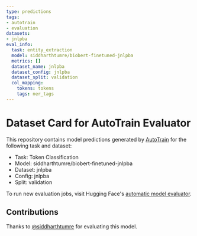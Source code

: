 ```yaml
---
type: predictions
tags:
- autotrain
- evaluation
datasets:
- jnlpba
eval_info:
  task: entity_extraction
  model: siddharthtumre/biobert-finetuned-jnlpba
  metrics: []
  dataset_name: jnlpba
  dataset_config: jnlpba
  dataset_split: validation
  col_mapping:
    tokens: tokens
    tags: ner_tags
---
```

# Dataset Card for AutoTrain Evaluator

This repository contains model predictions generated by [AutoTrain](https://huggingface.co/autotrain) for the following task and dataset:

* Task: Token Classification
* Model: siddharthtumre/biobert-finetuned-jnlpba
* Dataset: jnlpba
* Config: jnlpba
* Split: validation

To run new evaluation jobs, visit Hugging Face's [automatic model evaluator](https://huggingface.co/spaces/autoevaluate/model-evaluator).

## Contributions

Thanks to [@siddharthtumre](https://huggingface.co/siddharthtumre) for evaluating this model.